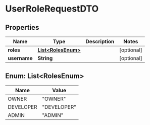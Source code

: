 

# UserRoleRequestDTO


## Properties

| Name | Type | Description | Notes |
|------------ | ------------- | ------------- | -------------|
|**roles** | [**List&lt;RolesEnum&gt;**](#List&lt;RolesEnum&gt;) |  |  [optional] |
|**username** | **String** |  |  [optional] |



## Enum: List&lt;RolesEnum&gt;

| Name | Value |
|---- | -----|
| OWNER | &quot;OWNER&quot; |
| DEVELOPER | &quot;DEVELOPER&quot; |
| ADMIN | &quot;ADMIN&quot; |



